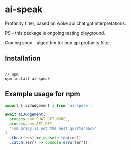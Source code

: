 # ai-speak

Profanity filter, based on woke api chat gpt interpretations.

PS - this package is ongoing testing playground.

Coming soon - algorithm for non api profanity filter.

## Installation

```

// npm
npm install ai-speak

```

## Example usage for npm

```javascript
import { aiJudgement } from 'ai-speak';

await aiJudgement(
  process.env.CHAT_GPT_MODEL,
  process.env.API_KEY,
  'Tom brady is not the best quarterback'
)
  .then((res) => console.log(res))
  .catch((err) => console.error(err));
```
